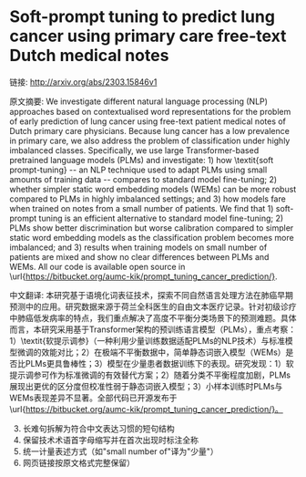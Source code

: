 # Soft-prompt tuning to predict lung cancer using primary care free-text Dutch medical notes

链接: http://arxiv.org/abs/2303.15846v1

原文摘要:
We investigate different natural language processing (NLP) approaches based
on contextualised word representations for the problem of early prediction of
lung cancer using free-text patient medical notes of Dutch primary care
physicians. Because lung cancer has a low prevalence in primary care, we also
address the problem of classification under highly imbalanced classes.
Specifically, we use large Transformer-based pretrained language models (PLMs)
and investigate: 1) how \textit{soft prompt-tuning} -- an NLP technique used to
adapt PLMs using small amounts of training data -- compares to standard model
fine-tuning; 2) whether simpler static word embedding models (WEMs) can be more
robust compared to PLMs in highly imbalanced settings; and 3) how models fare
when trained on notes from a small number of patients. We find that 1)
soft-prompt tuning is an efficient alternative to standard model fine-tuning;
2) PLMs show better discrimination but worse calibration compared to simpler
static word embedding models as the classification problem becomes more
imbalanced; and 3) results when training models on small number of patients are
mixed and show no clear differences between PLMs and WEMs. All our code is
available open source in
\url{https://bitbucket.org/aumc-kik/prompt_tuning_cancer_prediction/}.

中文翻译:
本研究基于语境化词表征技术，探索不同自然语言处理方法在肺癌早期预测中的应用。研究数据来源于荷兰全科医生的自由文本医疗记录。针对初级诊疗中肺癌低发病率的特点，我们重点解决了高度不平衡分类场景下的预测难题。具体而言，本研究采用基于Transformer架构的预训练语言模型（PLMs），重点考察：1）\textit{软提示调参}（一种利用少量训练数据适配PLMs的NLP技术）与标准模型微调的效能对比；2）在极端不平衡数据中，简单静态词嵌入模型（WEMs）是否比PLMs更具鲁棒性；3）模型在少量患者数据训练下的表现。研究发现：1）软提示调参可作为标准微调的有效替代方案；2）随着分类不平衡程度加剧，PLMs展现出更优的区分度但校准性弱于静态词嵌入模型；3）小样本训练时PLMs与WEMs表现差异不显著。全部代码已开源发布于\url{https://bitbucket.org/aumc-kik/prompt_tuning_cancer_prediction/}。


3. 长难句拆解为符合中文表达习惯的短句结构
4. 保留技术术语首字母缩写并在首次出现时标注全称
5. 统一计量表述方式（如"small number of"译为"少量"）
6. 网页链接按原文格式完整保留）
